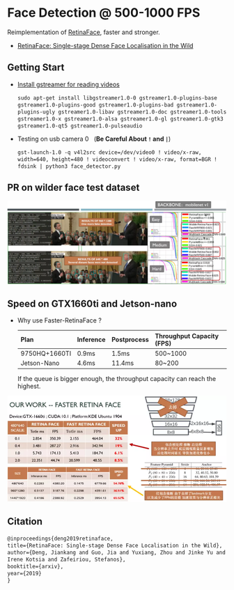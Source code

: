 # Face Detection @ 500-1000 FPS
Reimplementation of [RetinaFace](https://github.com/deepinsight/insightface/tree/master/RetinaFace), faster and stronger.

* [RetinaFace: Single-stage Dense Face Localisation in the Wild](https://arxiv.org/abs/1905.00641)


## Getting Start

* [Install gstreamer for reading videos](https://gstreamer.freedesktop.org/documentation/installing/on-linux.html?gi-language=c)
    
    ```shell
    sudo apt-get install libgstreamer1.0-0 gstreamer1.0-plugins-base gstreamer1.0-plugins-good gstreamer1.0-plugins-bad gstreamer1.0-plugins-ugly gstreamer1.0-libav gstreamer1.0-doc gstreamer1.0-tools gstreamer1.0-x gstreamer1.0-alsa gstreamer1.0-gl gstreamer1.0-gtk3 gstreamer1.0-qt5 gstreamer1.0-pulseaudio
    ```

<!-- * Make Cython nms, anchors, etc
    ```shell
    cd rcnn && make && cd ..
    ``` -->

* Testing on usb camera 0  &nbsp; (**Be Careful About `!` and `|`**)

    ```shell
    gst-launch-1.0 -q v4l2src device=/dev/video0 ! video/x-raw, width=640, height=480 ! videoconvert ! video/x-raw, format=BGR ! fdsink | python3 face_detector.py
    ```

## PR on wilder face test dataset

![Image of PR](src/PR.webp)

## Speed on GTX1660ti and Jetson-nano

* Why use Faster-RetinaFace ?

    | Plan | Inference | Postprocess | Throughput Capacity (FPS)
    | --------|-----|--------|---------
    | 9750HQ+1660TI | 0.9ms | 1.5ms | 500~1000
    | Jetson-Nano | 4.6ms | 11.4ms | 80~200
    
    If the queue is bigger enough, the throughput capacity can reach the highest.

![Image of FRF](src/title.webp)

## Citation

```
@inproceedings{deng2019retinaface,
title={RetinaFace: Single-stage Dense Face Localisation in the Wild},
author={Deng, Jiankang and Guo, Jia and Yuxiang, Zhou and Jinke Yu and Irene Kotsia and Zafeiriou, Stefanos},
booktitle={arxiv},
year={2019}
}
```